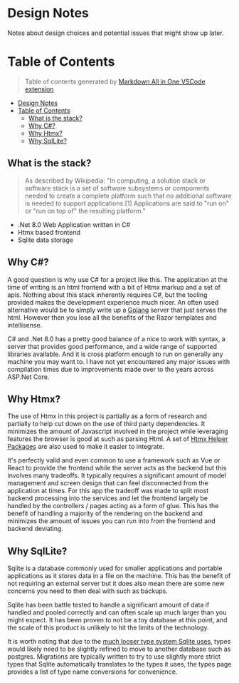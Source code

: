 # Design Notes

Notes about design choices and potential issues that might show up later.

# Table of Contents

> Table of contents generated by [Markdown All in One VSCode extension](https://marketplace.visualstudio.com/items?itemName=yzhang.markdown-all-in-one)

- [Design Notes](#design-notes)
- [Table of Contents](#table-of-contents)
  - [What is the stack?](#what-is-the-stack)
  - [Why C#?](#why-c)
  - [Why Htmx?](#why-htmx)
  - [Why SqlLite?](#why-sqllite)

## What is the stack?

> As described by Wikipedia: "In computing, a solution stack or software stack is a set of software subsystems or components needed to create a complete platform such that no additional software is needed to support applications.[1] Applications are said to "run on" or "run on top of" the resulting platform."

- .Net 8.0 Web Application written in C#
- Htmx based frontend
- Sqlite data storage

## Why C#?

A good question is why use C# for a project like this. The application at the time of writing is an html frontend with a bit of Htmx markup and a set of apis. Nothing about this stack inherently requires C#, but the tooling provided makes the development experience much nicer. An often used alternative would be to simply write up a [Golang](https://go.dev/) server that just serves the html. However then you lose all the benefits of the Razor templates and intellisense.

C# and .Net 8.0 has a pretty good balance of a nice to work with syntax, a server that provides good performance, and a wide range of supported libraries available. And it is cross platform enough to run on generally any machine you may want to. I have not yet encountered any major issues with compilation times due to improvements made over to the years across ASP.Net Core.

## Why Htmx?

The use of Htmx in this project is partially as a form of research and partially to help cut down on the use of third party dependencies. It minimizes the amount of Javascript involved in the project while leveraging features the browser is good at such as parsing Html. A set of [Htmx Helper Packages](https://github.com/khalidabuhakmeh/Htmx.Net) are also used to make it easier to integrate.

It's perfectly valid and even common to use a framework such as Vue or React to provide the frontend while the server acts as the backend but this involves many tradeoffs. It typically requires a significant amount of model management and screen design that can feel disconnected from the application at times. For this app the tradeoff was made to split most backend processing into the services and let the frontend largely be handled by the controllers / pages acting as a form of glue. This has the benefit of handling a majority of the rendering on the backend and minimizes the amount of issues you can run into from the frontend and backend deviating.

## Why SqlLite?

Sqlite is a database commonly used for smaller applications and portable applications as it stores data in a file on the machine. This has the benefit of not requiring an external server but it does also mean there are some new concerns you need to then deal with such as backups.

Sqlite has been battle tested to handle a significant amount of data if handled and pooled correctly and can often scale up much larger than you might expect. It has been proven to not be a toy database at this point, and the scale of this product is unlikely to hit the limits of the technology.

It is worth noting that due to the [much looser type system Sqlite uses](https://www.sqlite.org/datatype3.html), types would likely need to be slightly refined to move to another database such as postgres. Migrations are typically written to try to use slightly more strict types that Sqlite automatically translates to the types it uses, the types page provides a list of type name conversions for convenience.
